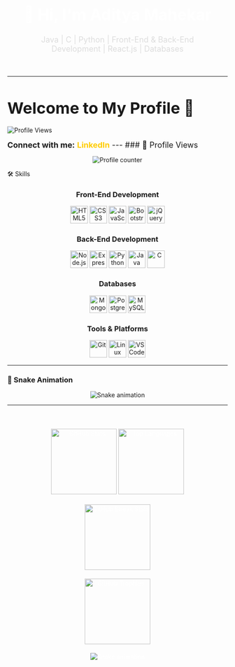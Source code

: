 <!-- Galactic-themed GitHub Profile -->

<div align="center" style="background: url('https://source.unsplash.com/featured/?galaxy,stars'); background-size: cover; padding: 20px; border-radius: 15px;">
  <h1 style="color: #fff; font-size: 36px;">👋 Hi, I'm Aditya Mahekar</h1>
  <p style="color: #ddd; font-size: 18px;">Java | C | Python | Front-End & Back-End Development | React.js | Databases</p>
</div>


---
  <!-- Profile Counter -->
  <h1 style="font-size: 36px; margin-bottom: 20px;">Welcome to My Profile 🚀</h1>
  <img src="https://profile-counter.glitch.me/adityamahekar/count.svg" alt="Profile Views" />
  
  <!-- LinkedIn -->
  <p style="font-size: 18px; margin: 15px 0;">
    <strong>Connect with me:</strong> 
    <a href="https://www.linkedin.com/in/aditya-mahekar" target="_blank" style="color: #ffcc00; text-decoration: none; font-weight: bold;">LinkedIn</a>
---
### 🎉 Profile Views
<div align="center">
  <img src="https://profile-counter.glitch.me/adityamahekar/count.svg" alt="Profile counter" />
</div>




🛠️ Skills
<div align="center">
  <!-- Front-End -->
  <h3>Front-End Development</h3>
  <img src="https://cdn.jsdelivr.net/gh/devicons/devicon/icons/html5/html5-original.svg" height="40" alt="HTML5" />
  <img src="https://cdn.jsdelivr.net/gh/devicons/devicon/icons/css3/css3-original.svg" height="40" alt="CSS3" />
  <img src="https://cdn.jsdelivr.net/gh/devicons/devicon/icons/javascript/javascript-original.svg" height="40" alt="JavaScript" />
  <img src="https://cdn.jsdelivr.net/gh/devicons/devicon/icons/bootstrap/bootstrap-original.svg" height="40" alt="Bootstrap" />
  <img src="https://cdn.jsdelivr.net/gh/devicons/devicon/icons/jquery/jquery-original.svg" height="40" alt="jQuery" />

  <!-- Back-End -->
  <h3>Back-End Development</h3>
  <img src="https://cdn.jsdelivr.net/gh/devicons/devicon/icons/nodejs/nodejs-original.svg" height="40" alt="Node.js" />
  <img src="https://cdn.jsdelivr.net/gh/devicons/devicon/icons/express/express-original.svg" height="40" alt="Express.js" />
  <img src="https://cdn.jsdelivr.net/gh/devicons/devicon/icons/python/python-original.svg" height="40" alt="Python" />
  <img src="https://cdn.jsdelivr.net/gh/devicons/devicon/icons/java/java-original.svg" height="40" alt="Java" />
  <img src="https://cdn.jsdelivr.net/gh/devicons/devicon/icons/c/c-original.svg" height="40" alt="C" />

  <!-- Databases -->
  <h3>Databases</h3>
  <img src="https://cdn.jsdelivr.net/gh/devicons/devicon/icons/mongodb/mongodb-original.svg" height="40" alt="MongoDB" />
  <img src="https://cdn.jsdelivr.net/gh/devicons/devicon/icons/postgresql/postgresql-original.svg" height="40" alt="PostgreSQL" />
  <img src="https://cdn.jsdelivr.net/gh/devicons/devicon/icons/mysql/mysql-original.svg" height="40" alt="MySQL" />

  <!-- Tools -->
  <h3>Tools & Platforms</h3>
  <img src="https://cdn.jsdelivr.net/gh/devicons/devicon/icons/git/git-original.svg" height="40" alt="Git" />
  <img src="https://cdn.jsdelivr.net/gh/devicons/devicon/icons/linux/linux-original.svg" height="40" alt="Linux" />
  <img src="https://cdn.jsdelivr.net/gh/devicons/devicon/icons/vscode/vscode-original.svg" height="40" alt="VSCode" />
</div>

---
### 🐍 Snake Animation
<div align="center">
  <img src="https://github.com/adityamahekar/adityamahekar/raw/output/snake.svg" alt="Snake animation" />
</div>

---
<div align="center" style="
  background: url('https://images.unsplash.com/photo-1581349481447-938cb11162c4?ixlib=rb-4.0.3&auto=format&fit=crop&w=2070&q=80');
  background-size: cover;
  background-repeat: no-repeat;
  background-attachment: fixed;
  padding: 20px;
  border-radius: 15px;
  color: white;
">



  <!-- GitHub Stats -->
  <div style="margin: 20px;">
    <img src="https://github-readme-stats.vercel.app/api?username=adityamahekar&show_icons=true&theme=radical" height="150" alt="GitHub Stats" />
    <img src="https://github-readme-stats.vercel.app/api/top-langs/?username=adityamahekar&layout=compact&theme=radical" height="150" alt="Top Languages" />
  </div>
  
  <!-- Streak Stats -->
  <div style="margin: 20px;">
    <img src="https://streak-stats.demolab.com?user=adityamahekar&theme=radical" height="150" alt="GitHub Streak Stats" />
  </div>
  
  <!-- Trophies -->
  <div style="margin: 20px;">
    <img src="https://github-profile-trophy.vercel.app/?username=adityamahekar&theme=radical" height="150" alt="GitHub Trophies" />
  </div>

  <!-- Snake Animation -->
  <div align="center" style="margin: 20px;">
    <img src="https://raw.githubusercontent.com/adityamahekar/adityamahekar/output/snake.svg" alt="Snake animation" />
  </div>
</div>
